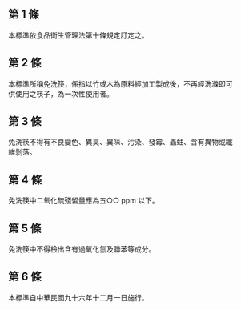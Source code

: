 第 1 條
-------
本標準依食品衛生管理法第十條規定訂定之。

第 2 條
-------
本標準所稱免洗筷，係指以竹或木為原料經加工製成後，不再經洗滌即可  
供使用之筷子，為一次性使用者。

第 3 條
-------
免洗筷不得有不良變色、異臭、異味、污染、發霉、蟲蛀、含有異物或纖  
維剝落。

第 4 條
-------
免洗筷中二氧化硫殘留量應為五○○ ppm  以下。

第 5 條
-------
免洗筷中不得檢出含有過氧化氫及聯苯等成分。

第 6 條
-------
本標準自中華民國九十六年十二月一日施行。

